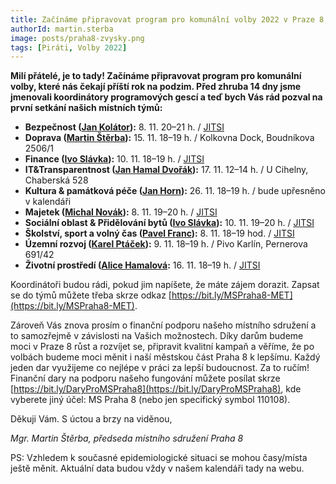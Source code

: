 ```yaml
---
title: Začínáme připravovat program pro komunální volby 2022 v Praze 8, zapojte se!
authorId: martin.sterba
image: posts/praha8-zvysky.png
tags: [Piráti, Volby 2022]
---
```


**Milí přátelé, je to tady! 
Začínáme připravovat program pro komunální volby, které nás čekají příští rok na podzim. Před zhruba 14 dny jsme jmenovali koordinátory programových gescí a teď bych Vás rád pozval na první setkání našich místních týmů:**

- **Bezpečnost ([Jan Kolátor](https://praha8.pirati.cz/lide/jan-kolator.html)):** 8. 11. 20–21 h. / [JITSI](http://jitsi.pirati.cz/mety-mspraha8)
- **Doprava ([Martin Štěrba](https://praha8.pirati.cz/lide/martin-sterba.html)):** 15. 11. 18–19 h. / Kolkovna Dock, Boudníkova 2506/1
- **Finance ([Ivo Slávka](https://praha8.pirati.cz/lide/ivo-slavka.html)):** 10. 11. 18–19 h. / [JITSI](http://jitsi.pirati.cz/mety-mspraha8)
- **IT&Transparentnost ([Jan Hamal Dvořák](https://praha8.pirati.cz/lide/jan-hamal-dvorak.html)):** 17. 11. 12–14 h. / U Cihelny, Chaberská 528
- **Kultura & památková péče ([Jan Horn](https://praha8.pirati.cz/lide/jan-horn.html)):** 26. 11. 18–19 h. / bude upřesněno v kalendáři
- **Majetek ([Michal Novák](https://praha8.pirati.cz/lide/michal-novak.html)):** 8. 11. 19–20 h. / [JITSI](http://jitsi.pirati.cz/mety-mspraha8)
- **Sociální oblast & Přidělování bytů ([Ivo Slávka](https://praha8.pirati.cz/lide/ivo-slavka.html)):** 10. 11. 19–20 h. / [JITSI](http://jitsi.pirati.cz/mety-mspraha8)
- **Školství, sport a volný čas ([Pavel Franc](https://praha8.pirati.cz/lide/pavel-franc.html)):** 8. 11. 18–19 hod. / [JITSI](http://jitsi.pirati.cz/mety-mspraha8)
- **Územní rozvoj ([Karel Ptáček](https://praha8.pirati.cz/lide/karel-ptacek.html)):** 9. 11. 18–19 h. / Pivo Karlín, Pernerova 691/42
- **Životní prostředí ([Alice Hamalová]((https://praha8.pirati.cz/lide/alice-hamalova.html)):** 16. 11. 18–19 h. / [JITSI](http://jitsi.pirati.cz/mety-mspraha8)

Koordinátoři budou rádi, pokud jim napíšete, že máte zájem dorazit. Zapsat se do týmů můžete třeba skrze odkaz [https://bit.ly/MSPraha8-MET](https://bit.ly/MSPraha8-MET). 

Zároveň Vás znova prosím o finanční podporu našeho místního sdružení a to samozřejmě v závislosti na Vašich možnostech. Díky darům budeme moci v Praze 8 růst a rozvíjet se, připravit kvalitní kampaň a věříme, že po volbách budeme moci měnit i naší městskou část Praha 8 k lepšímu. Každý jeden dar využijeme co nejlépe v práci za lepší budoucnost. Za to ručím! Finanční dary na podporu našeho fungování můžete posílat skrze [https://bit.ly/DaryProMSPraha8](https://bit.ly/DaryProMSPraha8), kde vyberete jiný účel: MS Praha 8 (nebo jen specifický symbol 110108).

Děkuji Vám. S úctou a brzy na viděnou,

*Mgr. Martin Štěrba, předseda místního sdružení Praha 8*

PS: Vzhledem k současné epidemiologické situaci se mohou časy/místa ještě měnit. Aktuální data budou vždy v našem kalendáři tady na webu.
